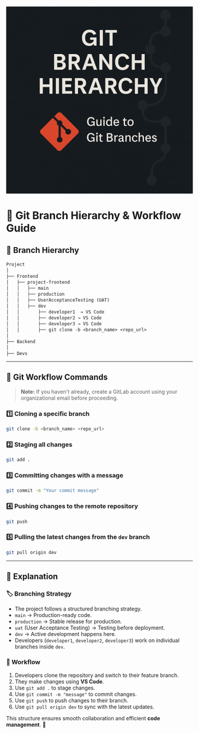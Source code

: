 ![Git Guide](https://github.com/premkambale/git-workflow-guide/blob/main/git-bg.png)
# 🚀 Git Branch Hierarchy & Workflow Guide

## 📂 Branch Hierarchy

```
Project
│
├── Frontend
│   ├── project-frontend
│   │   ├── main
│   │   ├── production
│   │   ├── UserAcceptanceTesting (UAT)
│   │   ├── dev
│   │       ├── developer1  → VS Code
│   │       ├── developer2 → VS Code
│   │       ├── developer3 → VS Code
│   │       ├── git clone -b <branch_name> <repo_url>
│
├── Backend
│
├── Devs
```

---

## 🔧 Git Workflow Commands

> **Note:** If you haven't already, create a GitLab account using your organizational email before proceeding.

### 1️⃣ Cloning a specific branch  
```sh
git clone -b <branch_name> <repo_url>
```

### 2️⃣ Staging all changes  
```sh
git add .
```

### 3️⃣ Committing changes with a message  
```sh
git commit -m "Your commit message"
```

### 4️⃣ Pushing changes to the remote repository  
```sh
git push
```

### 5️⃣ Pulling the latest changes from the `dev` branch  
```sh
git pull origin dev
```

---

## 📖 Explanation

### 🏷️ Branching Strategy
- The project follows a structured branching strategy.
- `main` → Production-ready code.
- `production` → Stable release for production.
- `uat` (User Acceptance Testing) → Testing before deployment.
- `dev` → Active development happens here.
- Developers (`developer1`, `developer2`, `developer3`) work on individual branches inside `dev`.

### 🔄 Workflow
1. Developers clone the repository and switch to their feature branch.
2. They make changes using **VS Code**.
3. Use `git add .` to stage changes.
4. Use `git commit -m "message"` to commit changes.
5. Use `git push` to push changes to their branch.
6. Use `git pull origin dev` to sync with the latest updates.

This structure ensures smooth collaboration and efficient **code management**. 🚀
